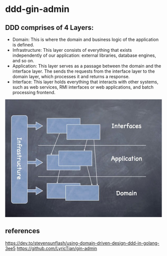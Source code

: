 # ddd-gin-admin

## DDD comprises of 4 Layers:
+ Domain: This is where the domain and business logic of the application is defined.
+ Infrastructure: This layer consists of everything that exists independently of our application: external libraries, database engines, and so on.
+ Application: This layer serves as a passage between the domain and the interface layer. The sends the requests from the interface layer to the domain layer, which processes it and returns a response.
+ Interface: This layer holds everything that interacts with other systems, such as web services, RMI interfaces or web applications, and batch processing frontend.
<div align="center">
    <img src="./doc/ddd_layer.jpg">
</div>

## references
https://dev.to/stevensunflash/using-domain-driven-design-ddd-in-golang-3ee5
https://github.com/LyricTian/gin-admin